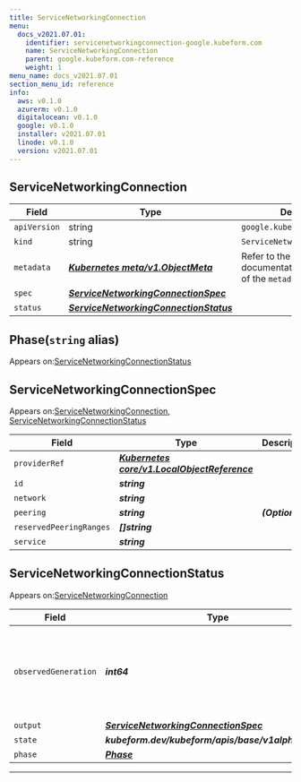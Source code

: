 ```yaml
---
title: ServiceNetworkingConnection
menu:
  docs_v2021.07.01:
    identifier: servicenetworkingconnection-google.kubeform.com
    name: ServiceNetworkingConnection
    parent: google.kubeform.com-reference
    weight: 1
menu_name: docs_v2021.07.01
section_menu_id: reference
info:
  aws: v0.1.0
  azurerm: v0.1.0
  digitalocean: v0.1.0
  google: v0.1.0
  installer: v2021.07.01
  linode: v0.1.0
  version: v2021.07.01
---
```


## ServiceNetworkingConnection
| Field | Type | Description |
| ------ | ----- | ----------- |
| `apiVersion` | string | `google.kubeform.com/v1alpha1` |
|    `kind` | string | `ServiceNetworkingConnection` |
| `metadata` | ***[Kubernetes meta/v1.ObjectMeta](https://v1-18.docs.kubernetes.io/docs/reference/generated/kubernetes-api/v1.18/#objectmeta-v1-meta)***|Refer to the Kubernetes API documentation for the fields of the `metadata` field.|
| `spec` | ***[ServiceNetworkingConnectionSpec](#servicenetworkingconnectionspec)***||
| `status` | ***[ServiceNetworkingConnectionStatus](#servicenetworkingconnectionstatus)***||
## Phase(`string` alias)

Appears on:[ServiceNetworkingConnectionStatus](#servicenetworkingconnectionstatus)

## ServiceNetworkingConnectionSpec

Appears on:[ServiceNetworkingConnection](#servicenetworkingconnection), [ServiceNetworkingConnectionStatus](#servicenetworkingconnectionstatus)

| Field | Type | Description |
| ------ | ----- | ----------- |
| `providerRef` | ***[Kubernetes core/v1.LocalObjectReference](https://v1-18.docs.kubernetes.io/docs/reference/generated/kubernetes-api/v1.18/#localobjectreference-v1-core)***||
| `id` | ***string***||
| `network` | ***string***||
| `peering` | ***string***| ***(Optional)*** |
| `reservedPeeringRanges` | ***[]string***||
| `service` | ***string***||
## ServiceNetworkingConnectionStatus

Appears on:[ServiceNetworkingConnection](#servicenetworkingconnection)

| Field | Type | Description |
| ------ | ----- | ----------- |
| `observedGeneration` | ***int64***| ***(Optional)*** Resource generation, which is updated on mutation by the API Server.|
| `output` | ***[ServiceNetworkingConnectionSpec](#servicenetworkingconnectionspec)***| ***(Optional)*** |
| `state` | ***kubeform.dev/kubeform/apis/base/v1alpha1.State***| ***(Optional)*** |
| `phase` | ***[Phase](#phase)***| ***(Optional)*** |
---
